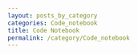 ```yaml
---
layout: posts_by_category
categories: Code_notebook
title: Code Notebook
permalink: /category/Code_notebook
---
```

